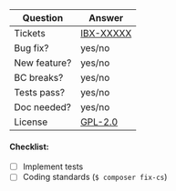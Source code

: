 | Question      | Answer
| ------------- | ---
| Tickets       |  [IBX-XXXXX](https://issues.ibexa.co/browse/IBX-XXXXX) <!-- URLs to JIRA issue(s) (or N/A) -->
| Bug fix?      | yes/no
| New feature?  | yes/no
| BC breaks?    | yes/no
| Tests pass?   | yes/no
| Doc needed?   | yes/no
| License       | [GPL-2.0](https://github.com/ezsystems/ezplatform-admin-ui/blob/master/LICENSE)
<!-- Keep in mind: Your contribution has to be compatible with GPL-2.0 as well: https://www.gnu.org/licenses/old-licenses/gpl-2.0-faq.html#GPLModuleLicense -->


<!-- Replace this comment with Pull Request description -->


#### Checklist:
- [ ] Implement tests
- [ ] Coding standards (`$ composer fix-cs`)
